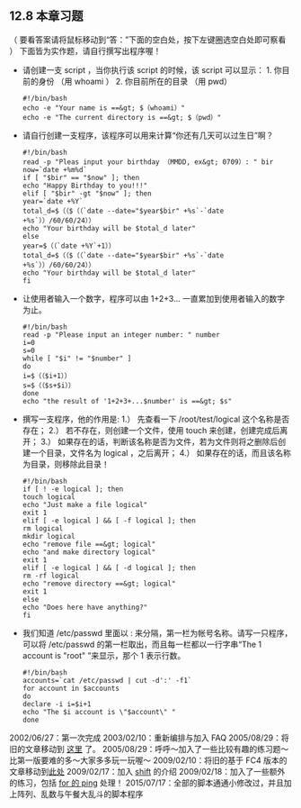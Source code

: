 ## 12.8 本章习题

（ 要看答案请将鼠标移动到“答：”下面的空白处，按下左键圈选空白处即可察看 ） 下面皆为实作题，请自行撰写出程序喔！

- 请创建一支 script ，当你执行该 script 的时候，该 script 可以显示： 1. 你目前的身份 （用 whoami ） 2. 你目前所在的目录 （用 pwd）

  ```
  #!/bin/bash
  echo -e "Your name is ==&gt; $（whoami）"
  echo -e "The current directory is ==&gt; $（pwd）"
  ```

- 请自行创建一支程序，该程序可以用来计算“你还有几天可以过生日”啊？

  ```
  #!/bin/bash
  read -p "Pleas input your birthday （MMDD, ex&gt; 0709）: " bir
  now=`date +%m%d`
  if [ "$bir" == "$now" ]; then
  echo "Happy Birthday to you!!!"
  elif [ "$bir" -gt "$now" ]; then
  year=`date +%Y`
  total_d=$（（$（（`date --date="$year$bir" +%s`-`date +%s`））/60/60/24））
  echo "Your birthday will be $total_d later"
  else
  year=$（（`date +%Y`+1））
  total_d=$（（$（（`date --date="$year$bir" +%s`-`date +%s`））/60/60/24））
  echo "Your birthday will be $total_d later"
  fi
  ```

- 让使用者输入一个数字，程序可以由 1+2+3... 一直累加到使用者输入的数字为止。

  ```
  #!/bin/bash
  read -p "Please input an integer number: " number
  i=0
  s=0
  while [ "$i" != "$number" ]
  do
  i=$（（$i+1））
  s=$（（$s+$i））
  done
  echo "the result of '1+2+3+...$number' is ==&gt; $s"
  ```

- 撰写一支程序，他的作用是: 1.） 先查看一下 /root/test/logical 这个名称是否存在； 2.） 若不存在，则创建一个文件，使用 touch 来创建，创建完成后离开； 3.） 如果存在的话，判断该名称是否为文件，若为文件则将之删除后创建一个目录，文件名为 logical ，之后离开； 4.） 如果存在的话，而且该名称为目录，则移除此目录！

  ```
  #!/bin/bash
  if [ ! -e logical ]; then
  touch logical
  echo "Just make a file logical"
  exit 1
  elif [ -e logical ] && [ -f logical ]; then
  rm logical
  mkdir logical
  echo "remove file ==&gt; logical"
  echo "and make directory logical"
  exit 1
  elif [ -e logical ] && [ -d logical ]; then
  rm -rf logical
  echo "remove directory ==&gt; logical"
  exit 1
  else
  echo "Does here have anything?"
  fi
  ```

- 我们知道 /etc/passwd 里面以 : 来分隔，第一栏为帐号名称。请写一只程序，可以将 /etc/passwd 的第一栏取出，而且每一栏都以一行字串“The 1 account is "root" ”来显示，那个 1 表示行数。

  ```
  #!/bin/bash
  accounts=`cat /etc/passwd | cut -d':' -f1`
  for account in $accounts
  do
  declare -i i=$i+1
  echo "The $i account is \"$account\" "
  done
  ```

2002/06/27：第一次完成 2003/02/10：重新编排与加入 FAQ 2005/08/29：将旧的文章移动到 [这里](http://linux.vbird.org/linux_basic/0340bashshell-scripts/0340bashshell-scripts.php) 了。 2005/08/29：呼呼～加入了一些比较有趣的练习题～比第一版要难的多～大家多多玩一玩喔～ 2009/02/10：将旧的基于 FC4 版本的文章移动到[此处](http://linux.vbird.org/linux_basic/0340bashshell-scripts/0340bashshell-scripts-fc4.php) 2009/02/17：加入 [shift](https://wizardforcel.gitbooks.io/vbird-linux-basic-4e/Text/index.html#shift) 的介绍 2009/02/18：加入了一些额外的练习，包括 [for 的 ping](https://wizardforcel.gitbooks.io/vbird-linux-basic-4e/Text/index.html#for_ping) 处理！ 2015/07/17：全部的脚本通通小修改过，并且加上阵列、乱数与午餐大乱斗的脚本程序